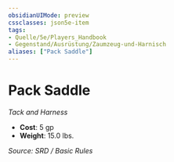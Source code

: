 ```yaml
---
obsidianUIMode: preview
cssclasses: json5e-item
tags:
- Quelle/5e/Players_Handbook
- Gegenstand/Ausrüstung/Zaumzeug-und-Harnisch
aliases: ["Pack Saddle"]
---
```

# Pack Saddle
*Tack and Harness*  

- **Cost**: 5 gp
- **Weight**: 15.0 lbs.

*Source: SRD / Basic Rules*